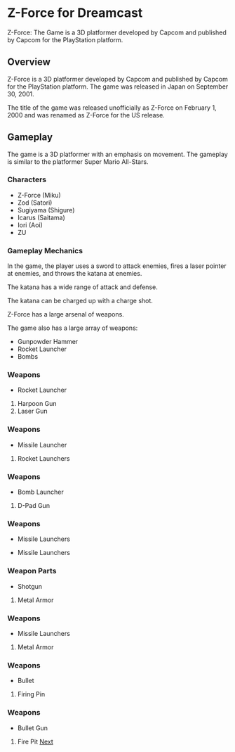# Z-Force for Dreamcast

Z-Force: The Game is a 3D platformer developed by Capcom and published by Capcom for the PlayStation platform.

## Overview

Z-Force is a 3D platformer developed by Capcom and published by Capcom for the PlayStation platform. The game was released in Japan on September 30, 2001.

The title of the game was released unofficially as Z-Force on February 1, 2000 and was renamed as Z-Force for the US release.

## Gameplay

The game is a 3D platformer with an emphasis on movement. The gameplay is similar to the platformer Super Mario All-Stars.

### Characters

*    Z-Force (Miku)
*    Zod (Satori)
*   Sugiyama (Shigure)
*   Icarus (Saitama)
*   Iori (Aoi)
*   ZU

### Gameplay Mechanics

In the game, the player uses a sword to attack enemies, fires a laser pointer at enemies, and throws the katana at enemies.

The katana has a wide range of attack and defense.

The katana can be charged up with a charge shot.

Z-Force has a large arsenal of weapons.

The game also has a large array of weapons:

*   Gunpowder Hammer 
*   Rocket Launcher 
*   Bombs

### Weapons

*   Rocket Launcher 

1.   Harpoon Gun 
2.   Laser Gun 

### Weapons

*   Missile Launcher 

1.   Rocket Launchers 

### Weapons

*   Bomb Launcher 

1.   D-Pad Gun 

### Weapons

*   Missile Launchers 

*   Missile Launchers 

### Weapon Parts

*   Shotgun 

1.   Metal Armor  

### Weapons

*   Missile Launchers 

1.   Metal Armor 

### Weapons

*   Bullet 

1.   Firing Pin 

### Weapons

*   Bullet Gun 

1.   Fire Pit
[Next](452.md)